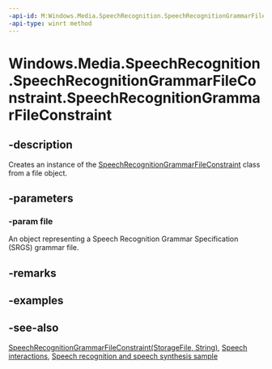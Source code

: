 ```yaml
---
-api-id: M:Windows.Media.SpeechRecognition.SpeechRecognitionGrammarFileConstraint.#ctor(Windows.Storage.StorageFile)
-api-type: winrt method
---
```


<!-- Method syntax
public SpeechRecognitionGrammarFileConstraint(Windows.Storage.StorageFile file)
-->

# Windows.Media.SpeechRecognition.SpeechRecognitionGrammarFileConstraint.SpeechRecognitionGrammarFileConstraint

## -description
Creates an instance of the [SpeechRecognitionGrammarFileConstraint](speechrecognitiongrammarfileconstraint.md) class from a file object.

## -parameters
### -param file
An object representing a Speech Recognition Grammar Specification (SRGS) grammar file.

## -remarks

## -examples

## -see-also
[SpeechRecognitionGrammarFileConstraint(StorageFile, String)](speechrecognitiongrammarfileconstraint_speechrecognitiongrammarfileconstraint_528866088.md), [Speech interactions](https://docs.microsoft.com/windows/uwp/input-and-devices/speech-interactions), [Speech recognition and speech synthesis sample](https://github.com/Microsoft/Windows-universal-samples/tree/master/Samples/SpeechRecognitionAndSynthesis)
